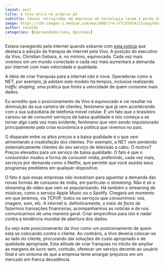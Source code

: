 ```yaml
---
layout: post
title: A Vivo atira no próprio pé
subtitle: Ideias retrógradas em empresas de tecnologia levam à perda de mercado.
image: https://cdn-images-1.medium.com/max/800/1*4-ufTiX5VtAif2uspg7dkA.jpeg
author: ronaldo
categories: [Empreendedorismo, Opiniões]
---
```

Estava navegando pela internet quando esbarrei com
[esta notícia](http://olhardigital.uol.com.br/noticia/vivo-diz-que-quem-usa-youtube-e-netflix-tera-que-http://olhardigital.uol.com.br/noticia/vivo-diz-que-quem-usa-youtube-e-netflix-tera-que-pagar-mais-pela-internet/57027pagar-mais-pela-internet/57027)
que destaca a adoção da franquia de internet pela Vivo. A posição do
executivo da Vivo, Christian Gebara, é, no mínimo, equivocada. Cada vez
mais vivemos em um mundo conectado e cada vez mais aumentará a demanda
por internet com mais velocidade e qualidade.

A ideia de criar franquias para a internet não é nova. Operadoras como
a NET, por exemplo, já adotam este modelo há tempos, inclusive
realizando *traffic shaping,* uma prática que limita a velocidade de
quem consome mais dados.

Eu acredito que o posicionamento da Vivo é equivocado e vai resultar
na diminuição da sua carteira de clientes, fenômeno que já vem
acontecendo com a sua subsidiária de telefonia móvel celular. É um
fato que o brasileiro cansou-se de consumir serviços de baixa
qualidade e isto começa a se tornar algo cada vez mais evidente,
fenômeno que vem sendo impulsionado principalmente pela crise
econômica e política que vivemos no país.

O disparate entre os altos preços e a baixa qualidade é o que vem
alimentando a insatisfação dos clientes. Por exemplo, a NET vem
perdendo sistematicamente clientes do seu serviço de televisão a
cabo. O motivo?  Preços elevados para um serviço de baixa qualidade. O
fato é que o consumidor mudou a forma de consumir mídia, preferindo,
cada vez mais, serviços por demanda como o Netflix, que permite que
você assista seus programas prediletos em qualquer dispositivo.

O fato é que essas empresas não investiram para aguentar a demanda das
novas formas de consumo de mídia, em particular o *streaming*. Não é
só o streaming de vídeo que vem se popularizando. Há também o
streaming de músicas, como o serviço Apple Music ou o Spotify. Chegará
um momento em que teremos, via TCP/IP, todos os serviços que
consumimos: voz, imagem, som, etc. A internet é, definitivamente, o
meio *de facto* de fazermos transações financeiras, acompanharmos as
notícias e de nos comunicarmos de uma maneira geral. Criar empecilhos
para isto é nadar contra a tendência mundial de abertura dos dados.

Eu vejo este posicionamento da Vivo como um posicionamento de quem
está se colocando *contra* o cliente. Ao contrário, a Vivo deveria
colocar-se ao lado do cliente, procurando dar soluções de custo
apropriado e de qualidade apropriada. Esta atitude de criar franquias
no intuito de ampliar as margens de lucro sem, contudo, oferecer um
serviço decente ao usuário final é um sintoma de que a empresa teme
amargar prejuízos em um mercado em franca decadência.

